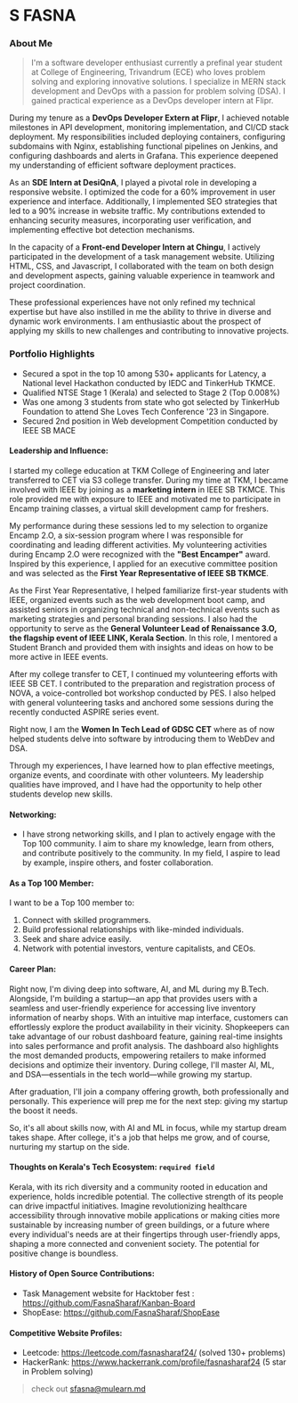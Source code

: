 # S FASNA

### About Me

> I'm a software developer enthusiast currently a prefinal year student at College of Engineering, Trivandrum (ECE) who loves problem solving and exploring innovative solutions. I specialize in MERN stack development and DevOps with a passion for problem solving (DSA). I gained practical experience as a DevOps developer intern at Flipr.

During my tenure as a __DevOps Developer Extern at Flipr__, I achieved notable milestones in API development, monitoring implementation, and CI/CD stack deployment. My responsibilities included deploying containers, configuring subdomains with Nginx, establishing functional pipelines on Jenkins, and configuring dashboards and alerts in Grafana. This experience deepened my understanding of efficient software deployment practices.

As an __SDE Intern at DesiQnA__, I played a pivotal role in developing a responsive website. I optimized the code for a 60% improvement in user experience and interface. Additionally, I implemented SEO strategies that led to a 90% increase in website traffic. My contributions extended to enhancing security measures, incorporating user verification, and implementing effective bot detection mechanisms.

In the capacity of a __Front-end Developer Intern at Chingu__, I actively participated in the development of a task management website. Utilizing HTML, CSS, and Javascript, I collaborated with the team on both design and development aspects, gaining valuable experience in teamwork and project coordination.

These professional experiences have not only refined my technical expertise but have also instilled in me the ability to thrive in diverse and dynamic work environments. I am enthusiastic about the prospect of applying my skills to new challenges and contributing to innovative projects.

### Portfolio Highlights

- Secured a spot in the top 10 among 530+ applicants for Latency, a National level Hackathon conducted by IEDC and
TinkerHub TKMCE.
- Qualified NTSE Stage 1 (Kerala) and selected to Stage 2 (Top
0.008%)
- Was one among 3 students from state who got selected by TinkerHub Foundation to attend She Loves Tech Conference '23 in Singapore.
- Secured 2nd position in Web development Competition conducted by IEEE SB MACE


#### Leadership and Influence: 

I started my college education at TKM College of Engineering and later transferred to CET via S3 college transfer. During my time at TKM, I became involved with IEEE by joining as a __marketing intern__ in IEEE SB TKMCE. This role provided me with exposure to IEEE and motivated me to participate in Encamp training classes, a virtual skill development camp for freshers.

My performance during these sessions led to my selection to organize Encamp 2.O, a six-session program where I was responsible for coordinating and leading different activities. My volunteering activities during Encamp 2.O were recognized with the __"Best Encamper"__ award. Inspired by this experience, I applied for an executive committee position and was selected as the __First Year Representative of IEEE SB TKMCE__.

As the First Year Representative, I helped familiarize first-year students with IEEE, organized events such as the web development boot camp, and assisted seniors in organizing technical and non-technical events such as marketing strategies and personal branding sessions. I also had the opportunity to serve as the __General Volunteer Lead of Renaissance 3.O, the flagship event of IEEE LINK, Kerala Section__. In this role, I mentored a Student Branch and provided them with insights and ideas on how to be more active in IEEE events.

After my college transfer to CET, I continued my volunteering efforts with IEEE SB CET. I contributed to the preparation and registration process of NOVA, a voice-controlled bot workshop conducted by PES. I also helped with general volunteering tasks and anchored some sessions during the recently conducted ASPIRE series event.

Right now, I am the __Women In Tech Lead of GDSC CET__ where as of now helped students delve into software by introducing them to WebDev and DSA.

Through my experiences, I have learned how to plan effective meetings, organize events, and coordinate with other volunteers. My leadership qualities have improved, and I have had the opportunity to help other students  develop new skills.  

#### Networking: 

- I have strong networking skills, and I plan to actively engage with the Top 100 community. I aim to share my knowledge, learn from others, and contribute positively to the community. In my field, I aspire to lead by example, inspire others, and foster collaboration.

#### As a Top 100 Member: 

I want to be a Top 100 member to:

1) Connect with skilled programmers.
2) Build professional relationships with like-minded individuals.
3) Seek and share advice easily.
4) Network with potential investors, venture capitalists, and CEOs.

#### Career Plan: 

Right now, I'm diving deep into software, AI, and ML during my B.Tech. Alongside, I'm building a 
startup—an app that provides users with a seamless and user-friendly experience for accessing live inventory information of nearby shops. With an intuitive map interface, customers can effortlessly explore the product availability in their vicinity. Shopkeepers can take advantage of our robust dashboard feature, gaining real-time insights into sales performance and profit analysis. The dashboard also highlights the most demanded products, empowering retailers to make informed decisions and optimize their inventory.
During college, I'll master AI, ML, and DSA—essentials in the tech world—while growing my startup.

After graduation, I'll join a company offering growth, both professionally and personally. This experience will prep me for the next step: giving my startup the boost it needs.

So, it's all about skills now, with AI and ML in focus, while my startup dream takes shape. After college, it's a job that helps me grow, and of course, nurturing my startup on the side.


#### Thoughts on Kerala's Tech Ecosystem: `required field`

 Kerala, with its rich diversity and a community rooted in education and experience, holds incredible potential. The collective strength of its people can drive impactful initiatives. Imagine revolutionizing healthcare accessibility through innovative mobile applications or making cities more sustainable by increasing number of green buildings, or a future where every individual's needs are at their fingertips through user-friendly apps, shaping a more connected and convenient society. The potential for positive change is boundless.

#### History of Open Source Contributions:

- Task Management website for Hacktober fest : https://github.com/FasnaSharaf/Kanban-Board
- ShopEase: https://github.com/FasnaSharaf/ShopEase

#### Competitive Website Profiles:

- Leetcode: https://leetcode.com/fasnasharaf24/ (solved 130+ problems)
- HackerRank: https://www.hackerrank.com/profile/fasnasharaf24  (5 star in Problem solving)

> check out [sfasna@mulearn.md](./profile/vishakhabhayan@mulearn.md)
